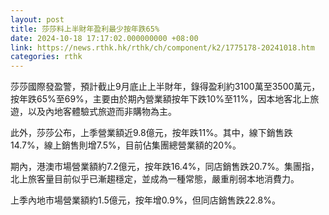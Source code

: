 ```yaml
---
layout: post
title: 莎莎料上半財年盈利最少按年跌65%
date: 2024-10-18 17:17:02.000000000 +08:00
link: https://news.rthk.hk/rthk/ch/component/k2/1775178-20241018.htm
categories: rthk
---
```


莎莎國際發盈警，預計截止9月底止上半財年，錄得盈利約3100萬至3500萬元，按年跌65%至69%，主要由於期內營業額按年下跌10%至11%，因本地客北上旅遊，以及內地客體驗式旅遊而非購物為主。

此外，莎莎公布，上季營業額近9.8億元，按年跌11%。其中，線下銷售跌14.7%，線上銷售則增7.5%，目前佔集團總營業額的20%。 

期內，港澳市場營業額約7.2億元，按年跌16.4%，同店銷售跌20.7%。集團指，北上旅客量目前似乎已漸趨穩定，並成為一種常態，嚴重削弱本地消費力。

上季內地市場營業額約1.5億元，按年增0.9%，但同店銷售跌22.8%。
